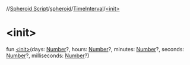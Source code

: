 //[Spheroid Script](../../index.md)/[spheroid](../index.md)/[TimeInterval](index.md)/[&lt;init&gt;](-init-.md)



# &lt;init&gt;  
 
fun [&lt;init&gt;](-init-.md)(days: [Number](../-number/index.md)?, hours: [Number](../-number/index.md)?, minutes: [Number](../-number/index.md)?, seconds: [Number](../-number/index.md)?, milliseconds: [Number](../-number/index.md)?)  



